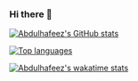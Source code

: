 ### Hi there 👋

<!--
**HAYVENO/hayveno** is a ✨ _special_ ✨ repository because its `README.md` (this file) appears on your GitHub profile.

Here are some ideas to get you started:

- 🔭 I’m currently working on ...
- 🌱 I’m currently learning ...
- 👯 I’m looking to collaborate on ...
- 🤔 I’m looking for help with ...
- 💬 Ask me about ...
- 📫 How to reach me: ...
- 😄 Pronouns: ...
- ⚡ Fun fact: ...
-->
[![Abdulhafeez's GitHub stats](https://github-readme-stats.vercel.app/api?username=hayveno)](https://github.com/anuraghazra/github-readme-stats)


[![Top languages](https://github-readme-stats.vercel.app/api/top-langs/?username=hayveno)](https://github.com/anuraghazra/github-readme-stats)

[![Abdulhafeez's wakatime stats](https://github-readme-stats.vercel.app/api/wakatime?username=hayven)](https://github.com/anuraghazra/github-readme-stats)
